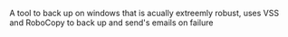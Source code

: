A tool to back up on windows that is acually extreemly robust, uses VSS and RoboCopy to back up and send's emails on failure
